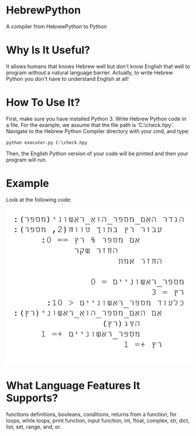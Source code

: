# HebrewPython
A compiler from HebrewPython to Python

# Why Is It Useful?
It allows humans that knows Hebrew well but don't know English that well to program without a natural language barrier.
Actually, to write Hebrew Python you don't have to understand English at all!

# How To Use It?
First, make sure you have installed Python 3.
Write Hebrew Python code in a file. For the example, we assume that the file path is 'C:\check.hpy'.
Navigate to the Hebrew Python Compiler directory with your cmd, and type:
```
python executer.py C:\check.hpy
```
Then, the English Python version of your code will be printed and then your program will run.

# Example
Look at the following code:

![Example Code](CodeExample.png)

# What Language Features It Supports?
functions definitions, booleans, conditions, returns from a function, for loops, while loops, print function, input function, int, float, complex, str, dict, list, set, range, and, or.

